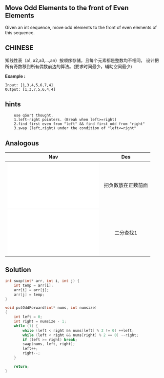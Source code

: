 ## Move Odd Elements to the front of Even Elements

Given an int sequence, move odd elements to the front of even elements of this sequence.

## CHINESE
知线性表（a1, a2,a3,…,an）按顺序存储，且每个元素都是整数均不相同，
设计把所有奇数移到所有偶数前边的算法。(要求时间最少，辅助空间最少)

**Example :**
```
Input: [1,3,4,5,6,7,4]
Output: [1,3,7,5,6,4,4]
```

## hints
```
    use qSort thought.
    1.left-right pointers. (Break when left>=right)
    2.find first even from "left" && find first odd from "right"
    3.swap (left,right) under the condition of "left<=right"

```

## Analogous
|                         Nav            |                   Des                 |
| :-------------------------------------:|:-------------------------------------:|
| ![putMinusForward](putMinusForward.md) |把负数放在正数前面                     |
| ![binarySearch1](binarySearch.md)      |二分查找1                              |

## Solution
``` c
int swap(int* arr, int i, int j) {
    int temp = arr[i];
    arr[i] = arr[j];
    arr[j] = temp;
}

void putOddForward(int* nums, int numsize)
{
    int left = 0;
    int right = numsize - 1;
    while (1) {
        while (left < right && nums[left] % 2 != 0) ++left;
        while (left < right && nums[right] % 2 == 0) --right;
        if (left >= right) break;
        swap(nums, left, right);
        left++;
        right--;
    }

    return;
}
```